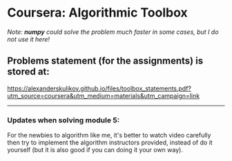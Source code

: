 # Coursera: Algorithmic Toolbox

*Note: **numpy** could solve the problem much faster in some cases, but I do not use it here!*

## Problems statement (for the assignments) is stored at:
https://alexanderskulikov.github.io/files/toolbox_statements.pdf?utm_source=coursera&utm_medium=materials&utm_campaign=link

----

### Updates when solving module 5:
For the newbies to algorithm like me, it's better to watch video carefully then try to implement the algorithm instructors provided, instead of do it yourself (but it is also good if you can doing it your own way).